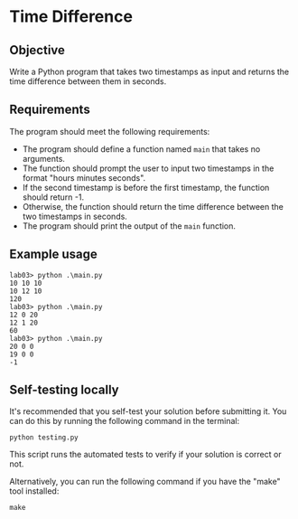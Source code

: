 # Time Difference

## Objective
Write a Python program that takes two timestamps as input and returns the time difference between them in seconds.

## Requirements
The program should meet the following requirements:
- The program should define a function named `main` that takes no arguments.
- The function should prompt the user to input two timestamps in the format "hours minutes seconds".
- If the second timestamp is before the first timestamp, the function should return -1.
- Otherwise, the function should return the time difference between the two timestamps in seconds.
- The program should print the output of the `main` function.

## Example usage

```
lab03> python .\main.py
10 10 10
10 12 10
120
lab03> python .\main.py
12 0 20
12 1 20
60
lab03> python .\main.py
20 0 0
19 0 0
-1
```

## Self-testing locally
It's recommended that you self-test your solution before submitting it. You can do this by running the following command in the terminal:

```
python testing.py
```

This script runs the automated tests to verify if your solution is correct or not.

Alternatively, you can run the following command if you have the "make" tool installed:

```
make
```
